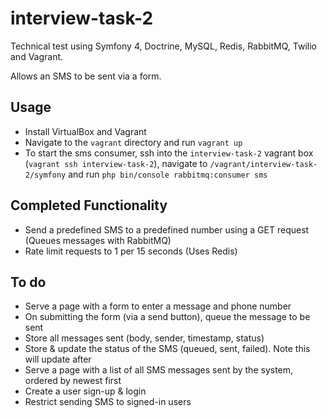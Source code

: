 # interview-task-2
Technical test using Symfony 4, Doctrine, MySQL, Redis, RabbitMQ, Twilio and Vagrant.

Allows an SMS to be sent via a form.

## Usage
* Install VirtualBox and Vagrant
* Navigate to the `vagrant` directory and run `vagrant up`
* To start the sms consumer, ssh into the `interview-task-2` vagrant box (`vagrant ssh interview-task-2`), navigate to `/vagrant/interview-task-2/symfony` and run `php bin/console rabbitmq:consumer sms`

## Completed Functionality
* Send a predefined SMS to a predefined number using a GET request (Queues messages with RabbitMQ)
* Rate limit requests to 1 per 15 seconds (Uses Redis)
## To do
* Serve a page with a form to enter a message and phone number
* On submitting the form (via a send button), queue the message to be sent
* Store all messages sent (body, sender, timestamp, status)
* Store & update the status of the SMS (queued, sent, failed). Note this will update after 
* Serve a page with a list of all SMS messages sent by the system, ordered by newest first
* Create a user sign-up & login
* Restrict sending SMS to signed-in users